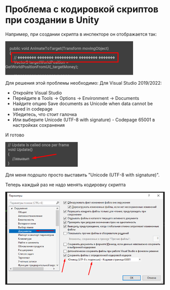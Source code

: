 # Проблема с кодировкой скриптов при создании в Unity
Например, при создании скрипта в инспекторе он отображается так:

![alt text](https://github.com/cptfrosty/UnityToolbox/blob/main/Manuals/EncodingScripts/Media/Screenshot_1.png)

Для решения этой проблемы необходимо:
Для Visual Studio 2019/2022:
- Откройте Visual Studio
- Перейдите в Tools → Options → Environment → Documents
- Найдите опцию Save documents as Unicode when data cannot be saved in codepage
- Убедитесь, что стоит галочка
- Или выберите Unicode (UTF-8 with signature) - Codepage 65001 в настройках сохранения

И готово

![alt text](https://github.com/cptfrosty/UnityToolbox/blob/main/Manuals/EncodingScripts/Media/Screenshot_2.png)

Для меня подошло просто выставить "Unicode (UTF-8 with signature)".

Теперь каждый раз не надо менять кодировку скрипта

![alt text](https://github.com/cptfrosty/UnityToolbox/blob/main/Manuals/EncodingScripts/Media/Screenshot_3.png)

